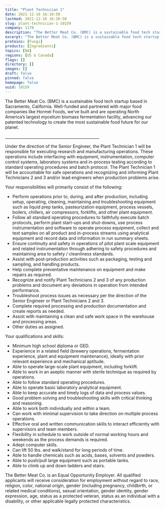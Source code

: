 ```yaml
---
title: "Plant Technician 1"
date: 2021-12-10 16:10:50
lastmod: 2021-12-10 16:10:50
slug: plant-technician-1-10159
company: 1170
description: "The Better Meat Co. (BMC) is a sustainable food tech startup based in Sacramento, California. Well-funded and partnered with major food companies like Hormel Foods, we’ve built and are operating North America’s largest mycelium biomass fermentation facility, advancing our patented technology to create the most sustainable food future for our planet. ________________________________________________"
excerpt: "The Better Meat Co. (BMC) is a sustainable food tech startup based in Sacramento, California. Well-funded and partnered with major food companies like Hormel Foods, we’ve built and are operating North America’s largest mycelium biomass fermentation facility, advancing our patented technology to create the most sustainable food future for our planet. ________________________________________________"
proteins: [Fungi]
products: [Ingredients]
topics: [NA]
regions: [US & Canada]
flags: []
directory: []
images: []
draft: false
pinned: false
homepage: false
uuid: 10159
---
```

<p>The Better Meat Co. (BMC) is a sustainable food tech startup based in Sacramento, California. Well-funded and partnered with major food companies like Hormel Foods, we’ve built and are operating North America’s largest mycelium biomass fermentation facility, advancing our patented technology to create the most sustainable food future for our planet. </p>
<p>________________________________________________</p>
<p>Under the direction of the Senior Engineer, the Plant Technician 1 will be responsible for executing research and manufacturing operations. These operations include interfacing with equipment, instrumentation, computer control systems, laboratory systems and in-process testing according to standard operating procedures and batch protocol. The Plant Technician 1 will be accountable for safe operations and recognizing and informing Plant Technicians 2 and 3 and/or lead engineers when production problems arise.</p>
<p>Your responsibilities will primarily consist of the following:</p>
<ul>
<li>Perform operations prior to, during, and after production, including setup, operating, cleaning, maintaining and troubleshooting equipment such as liquid prep tanks, pasteurization equipment, process vessels, boilers, chillers, air compressors, forklifts, and other plant equipment. </li>
<li>Follow all standard operating procedures to faithfully execute batch protocols, perform plant start-ups and shut-downs, use process instrumentation and software to operate process equipment, collect and test samples on all product and in-process streams using analytical equipment and record data and information in run summary sheets. </li>
<li>Ensure continuity and safety in operations of pilot plant scale equipment and related instrumentation through adhering to safety procedures and maintaining area to safety / cleanliness standards.</li>
<li>Assist with post-production activities such as packaging, testing and sampling, and handling products.</li>
<li>Help complete preventative maintenance on equipment and make repairs as required.</li>
<li>Recognize and notify Plant Technicians 2 and 3 of any production problems and document any deviations in operation from intended performance.</li>
<li>Troubleshoot process issues as necessary per the direction of the Senior Engineer or Plant Technicians 2 and 3.</li>
<li>Complete required processing and production documentation and create reports as needed.</li>
<li>Assist with maintaining a clean and safe work space in the warehouse and processing areas.</li>
<li>Other duties as assigned.</li>
</ul>
<p>Your qualifications and skills:</p>
<ul>
<li>Minimum high school diploma or GED. </li>
<li>Experience in a related field (brewery operations, fermentation experience, plant and equipment maintenance), ideally with prior relevant experience and mechanical aptitude. </li>
<li>Able to operate large-scale plant equipment, including forklift.</li>
<li>Able to work in an aseptic manner with sterile technique as required by operations.</li>
<li>Able to follow standard operating procedures.</li>
<li>Able to operate basic laboratory analytical equipment.</li>
<li>Able to keep accurate and timely logs of data and process values.</li>
<li>Good problem solving and troubleshooting skills with critical thinking and reasoning.</li>
<li>Able to work both individually and within a team.</li>
<li>Can work with minimal supervision to take direction on multiple process operations.</li>
<li>Effective oral and written communication skills to interact efficiently with supervisors and team members.</li>
<li>Flexibility in schedule to work outside of normal working hours and weekends as the process demands is required. </li>
<li>Adept computer skills.</li>
<li>Can lift 50 lbs. and walk/stand for long periods of time.</li>
<li>Able to handle chemicals such as acids, bases, solvents and powders.</li>
<li>Able to push/pull large equipment such as portable tanks.</li>
<li>Able to climb up and down ladders and stairs.</li>
</ul>
<p>The Better Meat Co. is an Equal Opportunity Employer. All qualified applicants will receive consideration for employment without regard to race, religion, color, national origin, gender (including pregnancy, childbirth, or related medical conditions), sexual orientation, gender identity, gender expression, age, status as a protected veteran, status as an individual with a disability, or other applicable legally protected characteristics.</p>
<p>
 </p>
